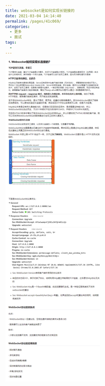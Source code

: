 ```yaml
---
title: websocket是如何实现长链接的
date: 2021-03-04 14:14:40
permalink: /pages/41c069/
categories:
  - 更多
  - 面试
tags:
  - 
---
```

![](https://raw.githubusercontent.com/21haoxingxiu/picture/master/blog/20210304141445.png)